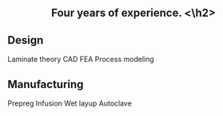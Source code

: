 <h2 style="text-align: center;"> Four years of experience. 
<\h2>

## Design
Laminate theory    CAD    FEA    Process modeling

## Manufacturing
Prepreg    Infusion    Wet layup    Autoclave
